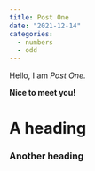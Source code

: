 ```yaml
---
title: Post One
date: "2021-12-14"
categories:
  - numbers
  - odd
---
```





Hello, I am _Post One._

**Nice to meet you!**

# A heading

### Another heading
